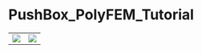 # PushBox_PolyFEM_Tutorial

|             |  |
:-------------------------:|:-------------------------:
![](https://i.imgur.com/PpzVnfi.gif)|![](https://i.imgur.com/8e4ccfC.gif)
